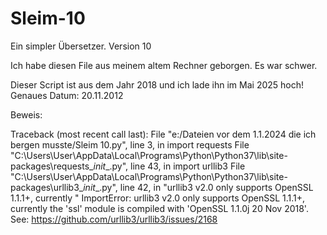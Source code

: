 # Sleim-10

Ein simpler Übersetzer. Version 10

Ich habe diesen File aus meinem altem Rechner geborgen. Es war schwer.

Dieser Script ist aus dem Jahr 2018 und ich lade ihn im Mai 2025 hoch! Genaues Datum: 20.11.2012

Beweis:

Traceback (most recent call last):
  File "e:/Dateien vor dem 1.1.2024 die ich bergen musste/Sleim 10.py", line 3, in <module>
    import requests
  File "C:\Users\User\AppData\Local\Programs\Python\Python37\lib\site-packages\requests\__init__.py", line 43, in <module>
    import urllib3
  File "C:\Users\User\AppData\Local\Programs\Python\Python37\lib\site-packages\urllib3\__init__.py", line 42, in <module>
    "urllib3 v2.0 only supports OpenSSL 1.1.1+, currently "
ImportError: urllib3 v2.0 only supports OpenSSL 1.1.1+, currently the 'ssl' module is compiled with 'OpenSSL 1.1.0j  20 Nov 2018'. See: https://github.com/urllib3/urllib3/issues/2168
